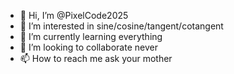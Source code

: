 - 👋 Hi, I’m @PixelCode2025
- 👀 I’m interested in sine/cosine/tangent/cotangent
- 🌱 I’m currently learning everything
- 💞️ I’m looking to collaborate never
- 📫 How to reach me ask your mother

<!---
PixelCode2025/PixelCode2025 is a ✨ special ✨ repository because its `README.md` (this file) appears on your GitHub profile.
You can click the Preview link to take a look at your changes.
--->

